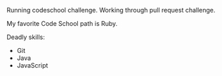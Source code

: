 Running codeschool challenge. Working through pull request challenge.

My favorite Code School path is Ruby.

Deadly skills:
* Git
* Java
* JavaScript
